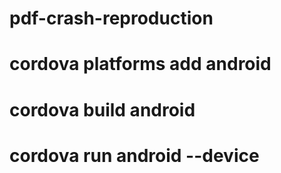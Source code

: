 # pdf-crash-reproduction

# cordova platforms add android
# cordova build android
# cordova run android --device

